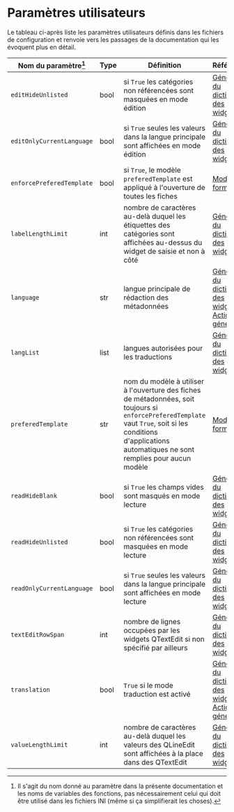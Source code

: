 # Paramètres utilisateurs

Le tableau ci-après liste les paramètres utilisateurs définis dans les fichiers de configuration et renvoie vers les passages de la documentation qui les évoquent plus en détail.

| Nom du paramètre[^1] | Type | Définition | Références |
| --- | --- | --- | --- |
| `editHideUnlisted` | bool | si `True` les catégories non référencées sont masquées en mode édition | [Génération du dictionnaire des widgets](/__doc__/05_generation_dictionnaire_widgets.md#edithideunlisted) |
| `editOnlyCurrentLanguage` | bool | si `True` seules les valeurs dans la langue principale sont affichées en mode édition | [Génération du dictionnaire des widgets](/__doc__/05_generation_dictionnaire_widgets.md#editonlycurrentlanguage) |
| `enforcePreferedTemplate` | bool | si `True`, le modèle `preferedTemplate` est appliqué à l'ouverture de toutes les fiches | [Modèles de formulaire](/__doc__/08_modeles_de_formulaire.md#sélection-automatique-du-modèle) |
| `labelLengthLimit` | int | nombre de caractères au-delà duquel les étiquettes des catégories sont affichées au-dessus du widget de saisie et non à côté | [Génération du dictionnaire des widgets](/__doc__/05_generation_dictionnaire_widgets.md#labellengthlimit) |
| `language` | str | langue principale de rédaction des métadonnées | [Génération du dictionnaire des widgets](/__doc__/05_generation_dictionnaire_widgets.md#language) et [Actions générales](/__doc__/16_actions_generales.md#langue-principale-des-métadonnées) |
| `langList` | list | langues autorisées pour les traductions | [Génération du dictionnaire des widgets](/__doc__/05_generation_dictionnaire_widgets.md#langlist) |
| `preferedTemplate` | str | nom du modèle à utiliser à l'ouverture des fiches de métadonnées, soit toujours si `enforcePreferedTemplate` vaut `True`, soit si les conditions d'applications automatiques ne sont remplies pour aucun modèle | [Modèles de formulaire](/__doc__/08_modeles_de_formulaire.md#sélection-automatique-du-modèle) |
| `readHideBlank` | bool | si `True` les champs vides sont masqués en mode lecture | [Génération du dictionnaire des widgets](/__doc__/05_generation_dictionnaire_widgets.md#reahideblank) |
| `readHideUnlisted` | bool | si `True` les catégories non référencées sont masquées en mode lecture | [Génération du dictionnaire des widgets](/__doc__/05_generation_dictionnaire_widgets.md#readhideunlisted) |
| `readOnlyCurrentLanguage` | bool | si `True` seules les valeurs dans la langue principale sont affichées en mode lecture | [Génération du dictionnaire des widgets](/__doc__/05_generation_dictionnaire_widgets.md#readonlycurrentlanguage) |
| `textEditRowSpan` | int | nombre de lignes occupées par les widgets QTextEdit si non spécifié par ailleurs | [Génération du dictionnaire des widgets](/__doc__/05_generation_dictionnaire_widgets.md#texteditrowspan) |
| `translation` | bool | `True` si le mode traduction est activé | [Génération du dictionnaire des widgets](/__doc__/05_generation_dictionnaire_widgets.md#translation) et [Actions générales](/__doc__/16_actions_generales.md#activation-du-mode-traduction) |
| `valueLengthLimit` | int | nombre de caractères au-delà duquel les valeurs des QLineEdit sont affichées à la place dans des QTextEdit | [Génération du dictionnaire des widgets](/__doc__/05_generation_dictionnaire_widgets.md#valuelengthlimit) |


[^1]: Il s'agit du nom donné au paramètre dans la présente documentation et les noms de variables des fonctions, pas nécessairement celui qui doit être utilisé dans les fichiers INI (même si ça simplifierait les choses).

